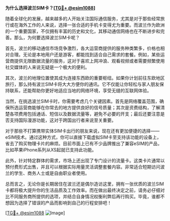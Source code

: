**为什么选择波兰SIM卡？[[TG💪+ @esim1088](https://t.me/s/esim1088)]**

随着全球化的发展，越来越多的人开始关注国际通信服务，尤其是对于那些经常旅行或在海外工作的人来说，选择一张合适的手机卡变得尤为重要。而波兰作为欧洲的一个重要国家，不仅拥有丰富的历史和文化，其移动通信网络也在不断进步和完善。那么，为何要选择波兰SIM卡呢？

首先，波兰的移动通信市场竞争激烈，各大运营商提供的服务种类繁多，价格也相对合理。无论是本地用户还是游客，都能找到适合自己需求的套餐。例如，某些运营商提供无限数据流量的服务，这对于喜欢上网冲浪、观看视频或者需要频繁使用社交媒体的人来说无疑是一个极大的便利。

其次，波兰的地理位置使其成为连接东西欧的重要枢纽。如果你计划前往东欧地区旅行，那么持有波兰SIM卡将大大方便你的通讯。它不仅能让你轻松与家人朋友保持联系，还能帮助你更好地适应当地的网络环境，享受无缝的互联网体验。

当然，在挑选波兰SIM卡时，你需要考虑几个关键因素。首先是网络覆盖范围，确保所选运营商能够在你常去的地方提供良好的信号质量；其次是资费结构，了解清楚各项费用包括通话、短信以及数据流量等，避免不必要的开支；最后还要注意是否支持国际漫游功能，这对于跨国出行者来说至关重要。

对于那些不打算携带实体SIM卡出行的朋友来说，现在还有更加便捷的选择——eSIM技术。通过这种方式，你可以直接下载虚拟SIM卡至支持该功能的设备上，省去了购买物理卡片的麻烦。目前市面上已有不少品牌推出了兼容eSIM的产品，比如苹果iPhone系列从XS起就已支持此功能。

此外，针对特定群体的需求，市场上还出现了专门设计的流量卡。这类卡片通常以预付费形式出售，并且可以根据实际用量灵活调整套餐内容。非常适合短期访问波兰的学生、商务人士或是自由职业者使用。

总而言之，无论你是长期居住在波兰还是偶尔造访这里，拥有一张优质的波兰SIM卡都将极大提升你的生活品质及工作效率。而在做出最终决定之前，请务必仔细对比不同服务商所提供的选项，并结合自身情况权衡利弊后再行购买。毕竟，谁都不想因为选择了错误的产品而影响到自己的行程安排吧！

[[TG💪+ @esim1088](https://t.me/s/esim1088) ![Image](https://i.postimg.cc/4NQfJmqS/Snipaste-2025-05-13-00-14-12.png)]